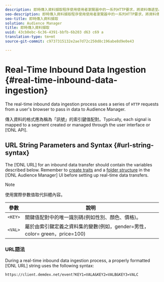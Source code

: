 ```yaml
---
description: 即時傳入資料擷取程序使用使用者瀏覽器中的一系列HTTP要求，將資料傳遞至Audience Manager。
seo-description: 即時傳入資料擷取程序使用使用者瀏覽器中的一系列HTTP要求，將資料傳遞至Audience Manager。
seo-title: 即時傳入資料擷取
solution: Audience Manager
title: 即時傳入資料擷取
uuid: 43cb0ebc-6c36-4391-bbfb-6b203 d63 c69 a
translation-type: tm+mt
source-git-commit: c9737315132e2ae7d72c250d8c196abe8d9e0e43

---
```



# Real-Time Inbound Data Ingestion {#real-time-inbound-data-ingestion}

The real-time inbound data ingestion process uses a series of `HTTP` requests from a user&#39;s browser to pass in data to Audience Manager.

<!-- c_rt_inbound_real_time.xml -->

傳入資料的格式應為稱為「訊號」的索引鍵值配對。Typically, each signal is mapped to a segment created or managed through the user interface or [!DNL API].

## URL String Parameters and Syntax {#url-string-syntax}

The [!DNL URL] for an inbound data transfer should contain the variables described below. Remember to [create traits](../../../features/traits/create-onboarded-rule-based-traits.md) and a [folder structure](../../../features/traits/trait-storage.md#create-trait-storage-folder) in the [!DNL Audience Manager] UI before setting up real-time data transfers.

>[!NOTE]
>
>使用實際參數值取代斜體內容。

| 參數 | 說明 |
|---|---|
| `<KEY>` | 關鍵值配對中的唯一識別碼(例如性別、顏色、價格)。 |
| `<VAL>` | 屬於由索引鍵定義之資料集的變數(例如，gender=男性，color= green，price=100) |

### URL語法

During a real-time inbound data ingestion process, a properly formatted [!DNL URL] string uses the following syntax:

```
https://client.demdex.net/event?KEY1=VALA&KEY2=VALB&KEY3=VALC
```

